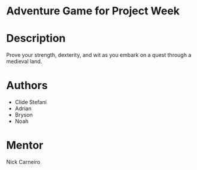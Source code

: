 # Adventure Game for Project Week

# Description
Prove your strength, dexterity, and wit as you embark on a quest through a medieval land.

# Authors

* Clide Stefani
* Adrian
* Bryson
* Noah

# Mentor
Nick Carneiro